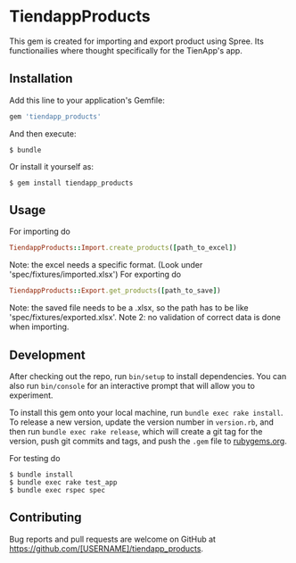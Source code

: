 # TiendappProducts

This gem is created for importing and export product using Spree. Its functionailies where thought specifically for the TienApp's app.

## Installation

Add this line to your application's Gemfile:

```ruby
gem 'tiendapp_products'
```

And then execute:

    $ bundle

Or install it yourself as:

    $ gem install tiendapp_products

## Usage

For importing do
```ruby
TiendappProducts::Import.create_products([path_to_excel])
```
Note: the excel needs a specific format. (Look under 'spec/fixtures/imported.xlsx')
For exporting do
```ruby
TiendappProducts::Export.get_products([path_to_save])
```
Note: the saved file needs to be a .xlsx, so the path has to be like 'spec/fixtures/exported.xlsx'.
Note 2: no validation of correct data is done when importing.

## Development

After checking out the repo, run `bin/setup` to install dependencies. You can also run `bin/console` for an interactive prompt that will allow you to experiment.

To install this gem onto your local machine, run `bundle exec rake install`. To release a new version, update the version number in `version.rb`, and then run `bundle exec rake release`, which will create a git tag for the version, push git commits and tags, and push the `.gem` file to [rubygems.org](https://rubygems.org).

For testing do

    $ bundle install
    $ bundle exec rake test_app
    $ bundle exec rspec spec

## Contributing

Bug reports and pull requests are welcome on GitHub at https://github.com/[USERNAME]/tiendapp_products.
